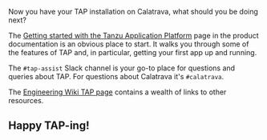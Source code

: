 Now you have your TAP installation on Calatrava, what should you
be doing next?

The
[Getting started with the Tanzu Application Platform](https://docs.vmware.com/en/Tanzu-Application-Platform/1.1/tap/GUID-getting-started.html)
page in the product documentation is an obvious place to start.
It walks you through some of the features of TAP and, in particular,
getting your first app up and running.

The `#tap-assist` Slack channel is your go-to place for questions
and queries about TAP.
For questions about Calatrava it's `#calatrava`.

The
[Engineering Wiki TAP page](https://confluence.eng.vmware.com/pages/viewpage.action?spaceKey=CNA&title=Tanzu+Application+Platform)
contains a wealth of links to other resources.


## Happy TAP-ing!

